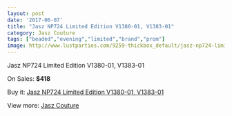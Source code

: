 ```yaml
---
layout: post
date: '2017-06-07'
title: "Jasz NP724 Limited Edition V1380-01, V1383-01"
category: Jasz Couture
tags: ["beaded","evening","limited","brand","prom"]
image: http://www.lustparties.com/9259-thickbox_default/jasz-np724-limited-edition-v1380-01-v1383-01.jpg
---
```

Jasz NP724 Limited Edition V1380-01, V1383-01

On Sales: **$418**
<a href="https://www.lustparties.com/en/jasz-couture/3237-jasz-np724-limited-edition-v1380-01-v1383-01.html"><amp-img layout="responsive" width="600" height="600" src="//www.lustparties.com/9259-thickbox_default/jasz-np724-limited-edition-v1380-01-v1383-01.jpg" alt="Jasz NP724 Limited Edition V1380-01, V1383-01 0" /></a>
<a href="https://www.lustparties.com/en/jasz-couture/3237-jasz-np724-limited-edition-v1380-01-v1383-01.html"><amp-img layout="responsive" width="600" height="600" src="//www.lustparties.com/9260-thickbox_default/jasz-np724-limited-edition-v1380-01-v1383-01.jpg" alt="Jasz NP724 Limited Edition V1380-01, V1383-01 1" /></a>

Buy it: [Jasz NP724 Limited Edition V1380-01, V1383-01](https://www.lustparties.com/en/jasz-couture/3237-jasz-np724-limited-edition-v1380-01-v1383-01.html "Jasz NP724 Limited Edition V1380-01, V1383-01")

View more: [Jasz Couture](https://www.lustparties.com/en/9-jasz-couture "Jasz Couture")